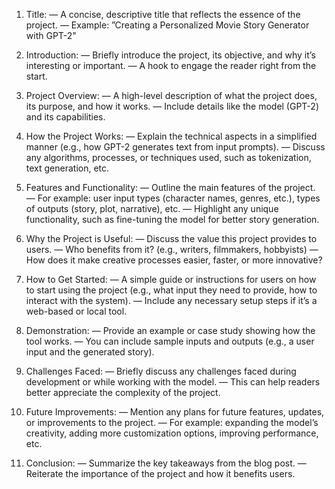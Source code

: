 1. Title:
— A concise, descriptive title that reflects the essence of the project.
— Example: ”Creating a Personalized Movie Story Generator with GPT-2"

2. Introduction:
— Briefly introduce the project, its objective, and why it’s interesting or important.
— A hook to engage the reader right from the start.

3. Project Overview:
— A high-level description of what the project does, its purpose, and how it works.
— Include details like the model (GPT-2) and its capabilities.

4. How the Project Works:
— Explain the technical aspects in a simplified manner (e.g., how GPT-2 generates text from input prompts).
— Discuss any algorithms, processes, or techniques used, such as tokenization, text generation, etc.

5. Features and Functionality:
— Outline the main features of the project.
— For example: user input types (character names, genres, etc.), types of outputs (story, plot, narrative), etc.
— Highlight any unique functionality, such as fine-tuning the model for better story generation.

6. Why the Project is Useful:
— Discuss the value this project provides to users.
— Who benefits from it? (e.g., writers, filmmakers, hobbyists)
— How does it make creative processes easier, faster, or more innovative?

7. How to Get Started:
— A simple guide or instructions for users on how to start using the project (e.g., what input they need to provide, how to interact with the system).
— Include any necessary setup steps if it’s a web-based or local tool.

8. Demonstration:
— Provide an example or case study showing how the tool works.
— You can include sample inputs and outputs (e.g., a user input and the generated story).

9. Challenges Faced:
— Briefly discuss any challenges faced during development or while working with the model.
— This can help readers better appreciate the complexity of the project.

10. Future Improvements:
— Mention any plans for future features, updates, or improvements to the project.
— For example: expanding the model’s creativity, adding more customization options, improving performance, etc.

11. Conclusion:
— Summarize the key takeaways from the blog post.
— Reiterate the importance of the project and how it benefits users.
